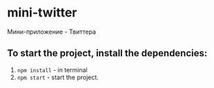 # mini-twitter
Мини-приложение - Твиттера

## To start the project, install the dependencies:
1. `npm install` - in terminal
2. `npm start` - start the project.
